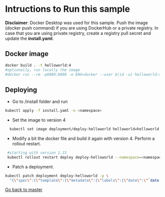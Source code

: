 # Intructions to Run this sample
**Disclaimer**: Docker Desktop was used for this sample. 
Push the image (docker push command) if you are using DockerHub or a private registry.
In case that you are using private registry, create a registry pull secret and update the **install.yaml**.

## Docker image

```sh
docker build . -t helloworld:4
#optionally, run locally the image
#docker run --rm -p8080:8080 -e ENV=docker --user $(id -u) helloworld:4
```


## Deploying
* Go to /install folder and run 

```sh
kubectl apply -f install.yaml -n <namespace>
```
* Set the image to version 4
```sh
  kubectl set image deployment/deploy-helloworld helloworld=helloworld:4 --record --namespace=<namespace>
```

* Modify a bit the docker file and build it again with version 4. Perform a rollout restart.
```sh
 #starting with version 1.15
 kubectl rollout restart deploy deploy-helloworld --namespace=<namespace>
```

* Patch a deployment.
```sh
kubectl patch deployment deploy-helloworld -p \
  "{\"spec\":{\"template\":{\"metadata\":{\"labels\":{\"date\":\"`date +'%s'`\"}}}}}"
```
[Go back to master](https://github.com/ammbra/troubleshooting/tree/master)

